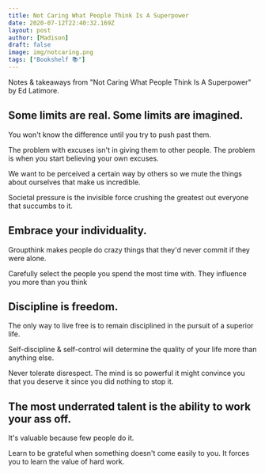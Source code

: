 ```yaml
---
title: Not Caring What People Think Is A Superpower
date: 2020-07-12T22:40:32.169Z
layout: post
author: [Madison]
draft: false
image: img/notcaring.png
tags: ["Bookshelf 📚"]
---
```


Notes & takeaways from "Not Caring What People Think Is A Superpower" by Ed Latimore.

## Some limits are real. Some limits are imagined. 

You won't know the difference until you try to push past them.

The problem with excuses isn't in giving them to other people. The problem is when you start believing your own excuses.

We want to be perceived a certain way by others so we mute the things about ourselves that make us incredible.

Societal pressure is the invisible force crushing the greatest out everyone  that succumbs to it. 

## Embrace your individuality. 

Groupthink makes people do crazy things that they'd never commit if they were alone.

Carefully select the people you spend the most time with. They influence you more than you think

## Discipline is freedom. 

The only way to live free is to remain disciplined in the pursuit of a superior life. 

Self-discipline & self-control will determine the quality of your life more than anything else.

Never tolerate disrespect. The mind is so powerful it might convince you that you deserve it since you did nothing to stop it.

## The most underrated talent is the ability to work your ass off.

It's valuable because few people do it. 

Learn to be grateful when something doesn't come easily to you. It forces you to learn the value of hard work. 